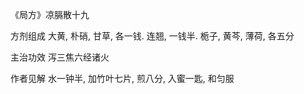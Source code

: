 《局方》凉膈散十九

方剂组成 大黄, 朴硝, 甘草, 各一钱. 连翘, 一钱半. 栀子, 黄芩, 薄荷, 各五分 

主治功效 泻三焦六经诸火 

作者见解 水一钟半, 加竹叶七片, 煎八分, 入蜜一匙, 和匀服 

